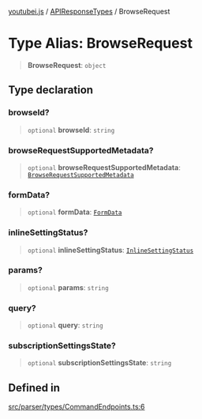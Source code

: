 [youtubei.js](../../../README.md) / [APIResponseTypes](../README.md) / BrowseRequest

# Type Alias: BrowseRequest

> **BrowseRequest**: `object`

## Type declaration

### browseId?

> `optional` **browseId**: `string`

### browseRequestSupportedMetadata?

> `optional` **browseRequestSupportedMetadata**: [`BrowseRequestSupportedMetadata`](BrowseRequestSupportedMetadata.md)

### formData?

> `optional` **formData**: [`FormData`](FormData.md)

### inlineSettingStatus?

> `optional` **inlineSettingStatus**: [`InlineSettingStatus`](InlineSettingStatus.md)

### params?

> `optional` **params**: `string`

### query?

> `optional` **query**: `string`

### subscriptionSettingsState?

> `optional` **subscriptionSettingsState**: `string`

## Defined in

[src/parser/types/CommandEndpoints.ts:6](https://github.com/LuanRT/YouTube.js/blob/af92984523f90200a18314b94478a2697c9deab0/src/parser/types/CommandEndpoints.ts#L6)
